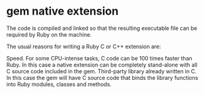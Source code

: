 # gem native extension

The code is compiled and linked so that the resulting executable file can be required by Ruby on the machine.

The usual reasons for writing a Ruby C or C++ extension are:

Speed. For some CPU-intense tasks, C code can be 100 times faster than Ruby. In this case a native extension can be completely stand-alone with all C source code included in the gem.
Third-party library already written in C. In this case the gem will have C source code that binds the library functions into Ruby modules, classes and methods.